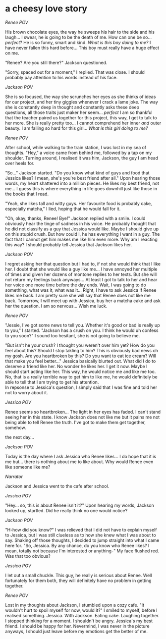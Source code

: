 # a cheesy love story 

*Renee POV* 

  His brown chocolate eyes, the way he sweeps his hair to the side and his laugh... 
I swear, he is going to be the death of me. 
How can one be so... *perfect*? 
He is so funny, smart and kind. 
*What is this boy doing to me?* 
I have never fallen this hard before... 
This boy must really have a huge effect on me.


  "Renee? Are you still there?" Jackson questioned.

  "Sorry, spaced out for a moment," I replied. 
That was close. 
I should probably pay attention to his words instead of his face. 

*Jackson POV* 

  She is so focused, the way she scrunches her eyes as she thinks of ideas for our project, and her tiny giggles whenever I crack a lame joke. 
The way she is constantly deep in thought and constantly asks these deep questions,
all those traits just maker her seem... *perfect* 
I am so thankful that the teacher paired us together for this project, this way, I get to talk to her more. 
She is really pretty too... 
I cannot comprehend her inner *and* outer beauty. 
I am falling so hard for this girl... 
*What is this girl doing to me?* 

*Renee POV* 

  After school, while walking to the train station, I was lost in my sea of thoughts. 
"Hey," a voice came from behind me, followed by a tap on my shoulder. 
Turning around, I realised it was him, Jackson, the guy I am head over heels for. 

  "So..." Jackson started. "Do you know what kind of guys and food that Jessica likes? I mean, she's you're best friend after all." 
Upon hearing those words, my heart shattered into a million pieces. 
He likes my best friend, not me... 
I guess this is where everything in life goes downhill just like those in the books that I read.

  "Yeah, she likes tall and witty guys. Her favourite food is probably cake, especially matcha," I lied, hoping that he would fall for it. 

  "Oh, okay, thanks, Renee! Bye!" Jackson replied with a smile. 
I could obviously hear the tinge of sadness in his voice. 
He probably thought that he did not classify as a guy that Jessica would like. 
Maybe I should give up on this stupid crush. 
But how could I, he has everything I want in a guy. 
The fact that I cannot get him makes me like him even more. 
Why am I reacting this way? 
I should probably tell Jessica that Jackson likes her. 

*Jackson POV* 

  I regret asking her that question but I had to, if not she would think that I like her. 
I doubt that she would like a guy like me... 
I have annoyed her multiple of times and given her dozens of montone replies to her texts. 
But she will not return my feelings back anyways... 
At least I got to talk to her and hear her voice one more time before the day ends.
Wait, I was going to do something, what was it, what was it... 
Right, I have to ask Jessica if Renee likes me back. 
I am pretty sure she will say that Renee does not like me back. 
Tomorrow, I will meet up with Jessica, buy her a matcha cake and ask her the question. 
I am so nervous... Wish me luck. 

*Renee POV* 

  "Jessie, I've got some news to tell you. Whether it's good or bad is really up to you," I started. 
"Jackson has a crush on you. I think he would uh confess to you soon?" 
I sound too hesitant, she is not going to believe me. 

"But isn't he your crush? 
I thought you weren't over him yet? 
How do you feel about this? 
Should I stop takling to him? 
This is obviously bad news oh my gosh. 
Are you heartbroken by this?
Do you want to eat ice cream? 
Will that make you feel better..." Jessica basically blurted out. 
What did I do to deserve a friend like her. 
No wonder he likes her. 
I get it now. 
Maybe I should start acting like her. 
This way, he would notice me and like me too. 
No, that is a really terrible way to get him to like me, he would definitely be able to tell that I am trying to get his attention.  
In repsonse to Jessica's question, I simply said that I was fine and told her not to worry about it. 

*Jessica POV*

Renee seems so heartbroken... 
The light in her eyes has faded. I can't stand seeing her in this state.
I know Jackson does not like me but it pains me not being able to tell Renee the truth. 
I've got to make them get together, somehow.

the next day...

*Jackson POV* 

Today is the day where I ask Jessica who Renee likes... 
I do hope that it is me but... there is nothing about me to like about. Why would Renee even like someone like me?

*Narrator* 

Jackson and Jessica went to the cafe after school. 

*Jessica POV*

"Hey... so, this is about Renee isn't it?"
Upon hearing my words, Jackson looked up, startled. Did he really think no one would notice?

*Jackson POV*

"H-how did you know?"
I was relieved that I did not have to explain myself to Jessica, but I was still clueless as to how she knew what I was about to say. 
Shaking off those thoughts, I decided to jump straight into what I came here for.
"So, Jessica. By any chance, do you know who Renee likes? I mean, totally not because I'm interested or anything-"
My face flushed red. Was that too obvious?

*Jessica POV*

I let out a small chuckle. This guy, he really is serious about Renee. Well fortunately for them both, they will definitely have no problem in getting together.

*Renee POV*

Lost in my thoughts about Jackson, I stumbled upon a cozy cafe. 
"It wouldn't hurt to spoil myself for now, would it?"
I smiled to myself, before I realised something.
Jessica.
With Jackson.
Eating cake.
Laughing together.
I stopped thinking for a moment. I shouldn't be angry. Jessica's my best friend. I should be happy for her.
Nevermind, I was never in the picture anyways, I should just leave before my emotions get the better of me.

